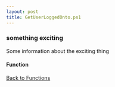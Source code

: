 ```yaml
---
layout: post
title: GetUserLoggedOnto.ps1
---
```


### something exciting

Some information about the exciting thing

#### Function

<script src="https://gist-it.appspot.com/github.com/BanterBoy/scripts-blog/blob/master/PowerShell/functions/activeDirectory/GetUserLoggedOnto.ps1" crossorigin="anonymous"></script>

<a href="/menu/_pages/functions.html">Back to Functions</a>
